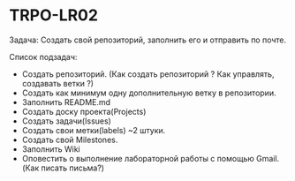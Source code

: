 # TRPO-LR02
Задача: Создать свой репозиторий, заполнить его и отправить по почте.

Список подзадач:
- Создать репозиторий. (Как создать репозиторий ? Как управлять, создавать ветки ?)
- Создать как минимум одну дополнительную ветку в репозитории.
- Заполнить README.md
- Создать доску проекта(Projects)
- Создать задачи(Issues)
- Создать свои метки(labels) ~2 штуки.
- Создать свой Milestones.
- Заполнить Wiki
- Оповестить о выполнение лабораторной работы c помощью Gmail. (Как писать письма?)
